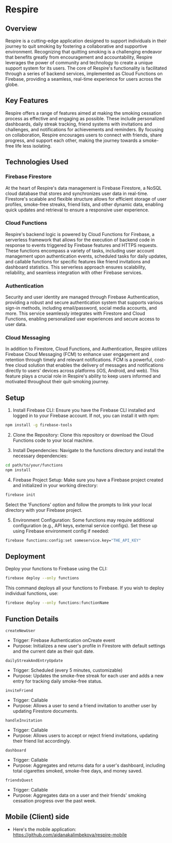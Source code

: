 # Respire

## Overview

Respire is a cutting-edge application designed to support individuals in their journey to quit smoking by fostering a collaborative and supportive environment. Recognizing that quitting smoking is a challenging endeavor that benefits greatly from encouragement and accountability, Respire leverages the power of community and technology to create a unique support system for its users. The core of Respire's functionality is facilitated through a series of backend services, implemented as Cloud Functions on Firebase, providing a seamless, real-time experience for users across the globe.

## Key Features
Respire offers a range of features aimed at making the smoking cessation process as effective and engaging as possible. These include personalized dashboards, daily streak tracking, friend systems with invitations and challenges, and notifications for achievements and reminders. By focusing on collaboration, Respire encourages users to connect with friends, share progress, and support each other, making the journey towards a smoke-free life less isolating.

## Technologies Used
### Firebase Firestore
At the heart of Respire's data management is Firebase Firestore, a NoSQL cloud database that stores and synchronizes user data in real-time. Firestore's scalable and flexible structure allows for efficient storage of user profiles, smoke-free streaks, friend lists, and other dynamic data, enabling quick updates and retrieval to ensure a responsive user experience.

### Cloud Functions
Respire's backend logic is powered by Cloud Functions for Firebase, a serverless framework that allows for the execution of backend code in response to events triggered by Firebase features and HTTPS requests. These functions encompass a variety of tasks, including user account management upon authentication events, scheduled tasks for daily updates, and callable functions for specific features like friend invitations and dashboard statistics. This serverless approach ensures scalability, reliability, and seamless integration with other Firebase services.

### Authentication
Security and user identity are managed through Firebase Authentication, providing a robust and secure authentication system that supports various sign-in methods, including email/password, social media accounts, and more. This service seamlessly integrates with Firestore and Cloud Functions, enabling personalized user experiences and secure access to user data.

### Cloud Messaging
In addition to Firestore, Cloud Functions, and Authentication, Respire utilizes Firebase Cloud Messaging (FCM) to enhance user engagement and retention through timely and relevant notifications. FCM is a powerful, cost-free cloud solution that enables the delivery of messages and notifications directly to users' devices across platforms (iOS, Android, and web). This feature plays a crucial role in Respire's ability to keep users informed and motivated throughout their quit-smoking journey.

## Setup
1. Install Firebase CLI: Ensure you have the Firebase CLI installed and logged in to your Firebase account. If not, you can install it with npm:
```bash
npm install -g firebase-tools
```
2. Clone the Repository: Clone this repository or download the Cloud Functions code to your local machine.

3. Install Dependencies: Navigate to the functions directory and install the necessary dependencies:

```bash
cd path/to/your/functions
npm install
```
4. Firebase Project Setup: Make sure you have a Firebase project created and initialized in your working directory:
```bash
firebase init
```
Select the 'Functions' option and follow the prompts to link your local directory with your Firebase project.

5. Environment Configuration: Some functions may require additional configuration (e.g., API keys, external service configs). Set these up using Firebase environment config if needed:
```bash
firebase functions:config:set someservice.key="THE_API_KEY"
```
## Deployment
Deploy your functions to Firebase using the CLI:

```bash
firebase deploy --only functions
```
This command deploys all your functions to Firebase. If you wish to deploy individual functions, use:

```bash
firebase deploy --only functions:functionName
```
## Function Details
`createNewUser`
* Trigger: Firebase Authentication onCreate event
* Purpose: Initializes a new user's profile in Firestore with default settings and the current date as their quit date.

`dailyStreakAndEntryUpdate`
* Trigger: Scheduled (every 5 minutes, customizable)
* Purpose: Updates the smoke-free streak for each user and adds a new entry for tracking daily smoke-free status.

`inviteFriend`
* Trigger: Callable
* Purpose: Allows a user to send a friend invitation to another user by updating Firestore documents.

`handleInvitation`
* Trigger: Callable
* Purpose: Allows users to accept or reject friend invitations, updating their friend list accordingly.

`dashboard`
* Trigger: Callable
* Purpose: Aggregates and returns data for a user's dashboard, including total cigarettes smoked, smoke-free days, and money saved.

`friendsQuest`
* Trigger: Callable
* Purpose: Aggregates data on a user and their friends' smoking cessation progress over the past week.


## Mobile (Client) side
* Here's the mobile application: https://github.com/aidanakalimbekova/respire-mobile
